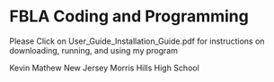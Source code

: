 # FBLA Coding and Programming

Please Click on User_Guide_Installation_Guide.pdf for instructions on downloading, running, and using my program

Kevin Mathew
New Jersey
Morris Hills High School
